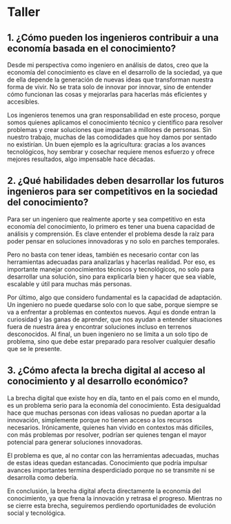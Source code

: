 # Taller

## 1. ¿Cómo pueden los ingenieros contribuir a una economía basada en el conocimiento?

Desde mi perspectiva como ingeniero en análisis de datos, creo que la economía del conocimiento es clave en el desarrollo de la sociedad, ya que de ella depende la generación de nuevas ideas que transforman nuestra forma de vivir. No se trata solo de innovar por innovar, sino de entender cómo funcionan las cosas y mejorarlas para hacerlas más eficientes y accesibles.

Los ingenieros tenemos una gran responsabilidad en este proceso, porque somos quienes aplicamos el conocimiento técnico y científico para resolver problemas y crear soluciones que impactan a millones de personas. Sin nuestro trabajo, muchas de las comodidades que hoy damos por sentado no existirían. Un buen ejemplo es la agricultura: gracias a los avances tecnológicos, hoy sembrar y cosechar requiere menos esfuerzo y ofrece mejores resultados, algo impensable hace décadas.

## 2. ¿Qué habilidades deben desarrollar los futuros ingenieros para ser competitivos en la sociedad del conocimiento?

Para ser un ingeniero que realmente aporte y sea competitivo en esta economía del conocimiento, lo primero es tener una buena capacidad de análisis y comprensión. Es clave entender el problema desde la raíz para poder pensar en soluciones innovadoras y no solo en parches temporales.

Pero no basta con tener ideas, también es necesario contar con las herramientas adecuadas para analizarlas y hacerlas realidad. Por eso, es importante manejar conocimientos técnicos y tecnológicos, no solo para desarrollar una solución, sino para explicarla bien y hacer que sea viable, escalable y útil para muchas más personas.

Por último, algo que considero fundamental es la capacidad de adaptación. Un ingeniero no puede quedarse solo con lo que sabe, porque siempre se va a enfrentar a problemas en contextos nuevos. Aquí es donde entran la curiosidad y las ganas de aprender, que nos ayudan a entender situaciones fuera de nuestra área y encontrar soluciones incluso en terrenos desconocidos. Al final, un buen ingeniero no se limita a un solo tipo de problema, sino que debe estar preparado para resolver cualquier desafío que se le presente.

## 3. ¿Cómo afecta la brecha digital al acceso al conocimiento y al desarrollo económico?

La brecha digital que existe hoy en día, tanto en el país como en el mundo, es un problema serio para la economía del conocimiento. Esta desigualdad hace que muchas personas con ideas valiosas no puedan aportar a la innovación, simplemente porque no tienen acceso a los recursos necesarios. Irónicamente, quienes han vivido en contextos más difíciles, con más problemas por resolver, podrían ser quienes tengan el mayor potencial para generar soluciones innovadoras.

El problema es que, al no contar con las herramientas adecuadas, muchas de estas ideas quedan estancadas. Conocimiento que podría impulsar avances importantes termina desperdiciado porque no se transmite ni se desarrolla como debería.

En conclusión, la brecha digital afecta directamente la economía del conocimiento, ya que frena la innovación y retrasa el progreso. Mientras no se cierre esta brecha, seguiremos perdiendo oportunidades de evolución social y tecnológica.